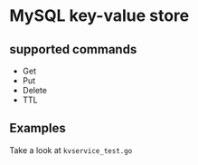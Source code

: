 # MySQL key-value store

## supported commands
* Get
* Put
* Delete
* TTL

## Examples
Take a look at `kvservice_test.go`